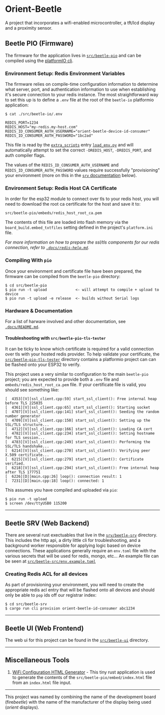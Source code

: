 # Orient-Beetle

A project that incorporates a wifi-enabled microcontroller, a tft/lcd display and
a proximity sensor.

## Beetle PIO (Firmware)

The firmware for the application lives in [`src/beetle-pio`][fm-rd] and can be compiled
using the [platformIO cli][pio]. 

### Environment Setup: Redis Environment Variables

The firmware relies on compile-time configuration information to determine what server,
port, and authentication information to use when establishing it's secure connection to
your redis instance. The most straightforward way to set this up is to define a `.env`
file at the root of the `beetle-io` platformio application:

```
$ cat ./src/beetle-io/.env

REDIS_PORT=1234
REDIS_HOST="my-redis.my-host.com"
REDIS_ID_CONSUMER_AUTH_USERNAME="orient-beetle-device-id-consumer"
REDIS_ID_CONSUMER_AUTH_PASSWORD="1bc2ad"
```

This file is read by the [`extra_scripts`][extra_scripts] entry [`load_env.py`][lenv] and will
automatically attempt to set the correct `-DREDIS_HOST`, `-DREDIS_PORT`, and auth compiler flags.

The values of the `REDIS_ID_CONSUMER_AUTH_USERNAME` and `REDIS_ID_CONSUMER_AUTH_PASSWORD` values
require successfully "provisioning" your environment (more on this in the
[`srv` documentation](#beetle-srv-(web-backend)) below).

### Environment Setup: Redis Host CA Certificate

In order for the esp32 module to connect over tls to your redis host, you will need
to download the root ca certificate for the host and save it to:

```
src/beetle-pio/embeds/redis_host_root_ca.pem
```

The contents of this file are loaded into flash memory via the
`board_build.embed_txtfiles` setting defined in the project's `platform.ini`
file.

_For more information on how to prepare the ssl/tls components for our redis
connection, refer to [`.docs/redis-help.md`](.docs/redis-help.md)_.

### Compiling With `pio`

Once your environment and certificate file have been prepared, the firmware can
be compiled from the `beetle-pio` directory:

```
$ cd src/beetle-pio
$ pio run -t upload             <- will attempt to compile + upload to device
$ pio run -t upload -e release  <- builds without Serial logs
```

### Hardware & Documentation

For a list of harware involved and other documentation, see [`.docs/README.md`](/.docs/README.md).

#### Troubleshooting with `src/beetle-pio-tls-tester`

It can be ticky to know which certificate is required for a valid connection over tls with
your hosted redis provider. To help validate your certificate, the
[`src/beetle-pio-tls-tester`](./src/beetle-pio-tls-tester) directory contains a platformio
project can can be flashed onto your ESP32 to verify.

This project uses a very similar to configuration to the main `beetle-pio` project; you are
expected to provide both a `.env` file and `embeds/redis_host_root_ca.pem` file. If your
certificate file is valid, you should see something like:

```
[  4353][V][ssl_client.cpp:59] start_ssl_client(): Free internal heap before TLS 225035
[  4361][V][ssl_client.cpp:65] start_ssl_client(): Starting socket
[  4707][V][ssl_client.cpp:141] start_ssl_client(): Seeding the random number generator
[  4709][V][ssl_client.cpp:150] start_ssl_client(): Setting up the SSL/TLS structure...
[  4712][V][ssl_client.cpp:166] start_ssl_client(): Loading CA cert
[  4782][V][ssl_client.cpp:234] start_ssl_client(): Setting hostname for TLS session...
[  4783][V][ssl_client.cpp:249] start_ssl_client(): Performing the SSL/TLS handshake...
[  6214][V][ssl_client.cpp:270] start_ssl_client(): Verifying peer X.509 certificate...
[  6215][V][ssl_client.cpp:279] start_ssl_client(): Certificate verified.
[  6218][V][ssl_client.cpp:294] start_ssl_client(): Free internal heap after TLS 177751
[  6226][D][main.cpp:26] loop(): connection result: 1
[  7231][D][main.cpp:18] loop(): connected: 1
```

This assumes you have compiled and uploaded via `pio`:

```
$ pio run -t upload
$ screen /dev/ttyUSB0 115200
```

----

## Beetle SRV (Web Backend)

There are several rust exectuables that live in the [`srv/beetle-srv`](./src/beetle-srv/README.md)
directory. This includes the http api, a dirty little cli for troubleshooting, and a background worker
responsible for applying logic based on device connections. These applications generally require
an `env.toml` file with the various secrets that will be used for redis, mongo, etc... An example 
file can be seen at [`src/beetle-src/env.example.toml`](src/beetle-srv/env.example.toml)


### Creating Redis ACL for all devices

As part of provisioning your environment, you will need to create the appropriate redis acl entry that
will be flashed onto all devices and should only be able to `pop` ids off our registrar index:

```
$ cd src/beetle-srv
$ cargo run cli provision orient-beetle-id-consumer abc1234
```

----

## Beetle UI (Web Frontend)

The web ui for this project can be found in the [`src/beetle-ui`](./src/beetle-ui/README.md) directory.

----

## Miscellaneous Tools

1. [WiFi Configuration HTML Generator][wchgen] - This tiny rust application is used to generate the
contents of the `src/beetle-pio/embed/index.html` file from an `index.html` file input.

--- 

This project was named by combining the name of the development board (fire<i>beetle</i>) with the name of
the manufacturer of the display being used (_orient_ displays).

[pio]: https://docs.platformio.org/en/stable/core/index.html
[dotenv]: https://github.com/ohmyzsh/ohmyzsh/blob/master/plugins/dotenv/dotenv.plugin.zsh
[wchgen]: ./tools/wchgen/README.md
[extra_scripts]: https://docs.platformio.org/en/latest/scripting/actions.html
[lenv]: ./src/beetle-pio/load_env.py
[fm-rd]: ./src/beetle-pio/README.md
